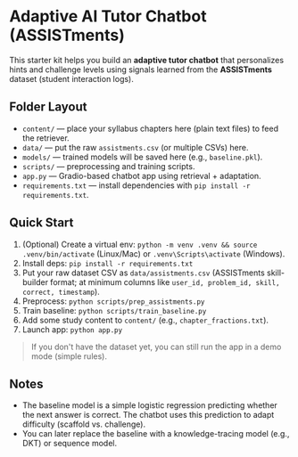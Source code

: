 # Adaptive AI Tutor Chatbot (ASSISTments)

This starter kit helps you build an **adaptive tutor chatbot** that personalizes hints and challenge levels using signals learned from the **ASSISTments** dataset (student interaction logs).

## Folder Layout
- `content/` — place your syllabus chapters here (plain text files) to feed the retriever.
- `data/` — put the raw `assistments.csv` (or multiple CSVs) here.
- `models/` — trained models will be saved here (e.g., `baseline.pkl`).
- `scripts/` — preprocessing and training scripts.
- `app.py` — Gradio-based chatbot app using retrieval + adaptation.
- `requirements.txt` — install dependencies with `pip install -r requirements.txt`.

## Quick Start
1. (Optional) Create a virtual env: `python -m venv .venv && source .venv/bin/activate` (Linux/Mac) or `.venv\Scripts\activate` (Windows).
2. Install deps: `pip install -r requirements.txt`
3. Put your raw dataset CSV as `data/assistments.csv` (ASSISTments skill-builder format; at minimum columns like `user_id, problem_id, skill, correct, timestamp`).
4. Preprocess: `python scripts/prep_assistments.py`
5. Train baseline: `python scripts/train_baseline.py`
6. Add some study content to `content/` (e.g., `chapter_fractions.txt`).
7. Launch app: `python app.py`

> If you don't have the dataset yet, you can still run the app in a demo mode (simple rules).

## Notes
- The baseline model is a simple logistic regression predicting whether the next answer is correct. The chatbot uses this prediction to adapt difficulty (scaffold vs. challenge).
- You can later replace the baseline with a knowledge-tracing model (e.g., DKT) or sequence model.
